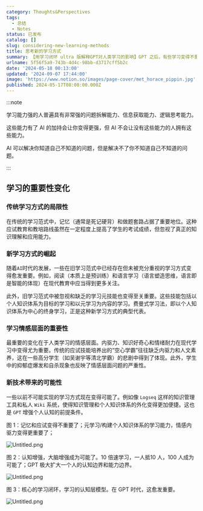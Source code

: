 ```yaml
---
category: Thoughts&Perspectives
tags:
  - 总结
  - Notes
status: 已发布
catalog: []
slug: considering-new-learning-methods
title: 思考新的学习方式
summary: 【用学习闭环 ultra 版解释GPT对人类学习的影响】GPT 之后，有些学习变得不重要了，有些学习变得更重要了，有些学习从不可能变成可能了。
urlname: 5f56f5a9-743b-4d4c-98bb-d3717cff5b2c
date: '2024-05-18 00:13:00'
updated: '2024-09-07 17:44:00'
image: 'https://www.notion.so/images/page-cover/met_horace_pippin.jpg'
published: 2024-05-17T08:00:00.000Z
---
```


:::note


学习能力强的人普遍具有非常强的问题拆解能力、信息获取能力、逻辑思考能力。


这些能力有了 AI 的加持会让你变得更强，但 AI 不会让没有这些能力的人拥有这些能力。


AI 可以解决你知道自己不知道的问题，但是解决不了你不知道自己不知道的问题。


:::


## 学习的重要性变化


### 传统学习方式的局限性


在传统的学习范式中，记忆（通常是死记硬背）和做题套路占据了重要地位。这种应试教育和教培路线虽然在一定程度上提高了学生的考试成绩，但忽视了真正的知识理解和应用能力。


### 新学习方式的崛起


随着`AI`时代的发展，一些在旧学习范式中已经存在但未被充分重视的学习方式变得愈发重要。例如，阅读（本质上是预训练）和语言学习（语言塑造思维，语言即是智能的体现）在现代教育中应当得到更多关注。


此外，旧学习范式中被忽视和缺乏的学习元技能也变得至关重要。这些技能包括以个人知识体系为目标的学习和以元学习为内容的学习。费曼式学习法，即以个人知识体系为中心的终身学习，正是这种新学习方式的典型代表。


### 学习情感层面的重要性


最重要的变化在于人类学习的情感层面。内驱力、知识好奇心和情绪耐力在现代学习中变得尤为重要。传统的应试技能培养出的“空心学霸”往往缺乏内驱力和人文素养，这在一些高分学生（如吴谢宇等清北学霸）的悲剧中得到了体现。此外，学生中的抑郁症爆发和自杀现象也反映了情感层面问题的严重性。


### 新技术带来的可能性


一些以前不可能实现的学习方式现在变得可能了。例如像 `Logseq` 这样的知识管理工具和私人 `Wiki` 系统，使得知识管理和个人知识体系的外化变得更加便捷。这也是 `GPT` 增强个人认知的前提条件。


图 1：记忆和应试变得不重要了；元学习/构建个人知识体系的学习能力，情感内驱力变得更重要了；


![Untitled.png](https://prod-files-secure.s3.us-west-2.amazonaws.com/5d24fe63-e567-4804-86f9-9fdc62e13082/a8319b77-00b3-43d9-9f99-e58187f20cfe/Untitled.png?X-Amz-Algorithm=AWS4-HMAC-SHA256&X-Amz-Content-Sha256=UNSIGNED-PAYLOAD&X-Amz-Credential=ASIAZI2LB4663QGBJCQY%2F20250302%2Fus-west-2%2Fs3%2Faws4_request&X-Amz-Date=20250302T053721Z&X-Amz-Expires=3600&X-Amz-Security-Token=IQoJb3JpZ2luX2VjEH4aCXVzLXdlc3QtMiJGMEQCICGISeqdOA7JyS4OfjT2%2B30WvSwVy8uPoC51xg6Z7ziSAiBZz8sq53UINI%2BY7OLiFo58ByA%2BF7Kzb8ioAdFOGxaMLSqIBAi3%2F%2F%2F%2F%2F%2F%2F%2F%2F%2F8BEAAaDDYzNzQyMzE4MzgwNSIM0wMpVKQ8cPBFKClcKtwD6SI%2FGmSQx13%2FrwW72BwjppS29Gnsfi0R6fyUQ5jDfb1XAR5VAn%2BPi16UQc7Dyx8l48qWlYLt7HNR7QbR8mABKqWiTXOOr5ZbOAXyNgevfIRh%2FQJCrAZ6rP%2FwdRcPg2x4Com21vSLnuas3BSWzgcp2315hvfXnpeFqTD7VRUnzPyS6pKDvXFc5fQ%2B72JFWMez8esQ3NBdtAy6oa5dGchW6QuGUfizsVb1EIZRM1CjeDTUm7JXyjyiEflVP0EaO7ICWmjQhi6ETXW4yFQYJ8nnVn8NsSr%2BClJ94ggDA0z5anpEESbyxV27K8lmWtpWktrAZTGffhAGMDhmYDgkoWZn%2Bb7x%2Fu8yGjNFWLQ4n3IPbnShmkz5ZPy%2BzxKcwhFB%2FXRf3SC36LnRkn83Yvu8otJKxfOIuT%2BBcWFVpF6xXKZzkIvZigasmQwhnJpz0mmIA4cH577FarDuCS7MVIfxaULRt%2B%2BGJ7nLdfi9fSTbEf6sKGq5o4OeFx4gdPz9VnI6MgsoeOEcQQde1nL8sGsWN%2BLzgegE1nH%2B4NZm2YXKY4aE8t6XTF1wq5yLLf5t%2BiszagVTPb4%2Fd6BoTL4sEmc3P%2FjJNTZPWi5WtrEcv9lpSZjzOfrcVvjgxUiB%2F05rVPow%2BNWPvgY6pgGrmLKSDxZRljvKEQervtmGVbgpGR8ZDyqPmAbL%2B98yNaEhKQg4sRdOGAQcYOWW9UrA1dj6rtxlZ9kaViwMlxckscYfmhhPG9mVu60DazIfA2hT0UM%2BuB5UeUAY9nf8%2FsQoOppBdLZVrSpLPkIFzUvrkUnLBt3qbLc4rGPYpi%2BQAh6SBjMeyMdZoX%2FtrpS2pu0bhBENXcc92AyhhBSEJ4vkjPGny2aH&X-Amz-Signature=fd994b629a5a195ac777673993d06ad3701ac0df1f7804754cfd2577f442f313&X-Amz-SignedHeaders=host&x-id=GetObject)


图 2：认知增强，大脑增强成为可能了。10 倍速学习，一人抵10 人，100 人成为可能了；GPT 极大扩大一个人的认知边界和能力边界。


![Untitled.png](https://prod-files-secure.s3.us-west-2.amazonaws.com/5d24fe63-e567-4804-86f9-9fdc62e13082/e195b372-4d2b-479c-9e75-1be4e2c1412e/Untitled.png?X-Amz-Algorithm=AWS4-HMAC-SHA256&X-Amz-Content-Sha256=UNSIGNED-PAYLOAD&X-Amz-Credential=ASIAZI2LB4663QGBJCQY%2F20250302%2Fus-west-2%2Fs3%2Faws4_request&X-Amz-Date=20250302T053721Z&X-Amz-Expires=3600&X-Amz-Security-Token=IQoJb3JpZ2luX2VjEH4aCXVzLXdlc3QtMiJGMEQCICGISeqdOA7JyS4OfjT2%2B30WvSwVy8uPoC51xg6Z7ziSAiBZz8sq53UINI%2BY7OLiFo58ByA%2BF7Kzb8ioAdFOGxaMLSqIBAi3%2F%2F%2F%2F%2F%2F%2F%2F%2F%2F8BEAAaDDYzNzQyMzE4MzgwNSIM0wMpVKQ8cPBFKClcKtwD6SI%2FGmSQx13%2FrwW72BwjppS29Gnsfi0R6fyUQ5jDfb1XAR5VAn%2BPi16UQc7Dyx8l48qWlYLt7HNR7QbR8mABKqWiTXOOr5ZbOAXyNgevfIRh%2FQJCrAZ6rP%2FwdRcPg2x4Com21vSLnuas3BSWzgcp2315hvfXnpeFqTD7VRUnzPyS6pKDvXFc5fQ%2B72JFWMez8esQ3NBdtAy6oa5dGchW6QuGUfizsVb1EIZRM1CjeDTUm7JXyjyiEflVP0EaO7ICWmjQhi6ETXW4yFQYJ8nnVn8NsSr%2BClJ94ggDA0z5anpEESbyxV27K8lmWtpWktrAZTGffhAGMDhmYDgkoWZn%2Bb7x%2Fu8yGjNFWLQ4n3IPbnShmkz5ZPy%2BzxKcwhFB%2FXRf3SC36LnRkn83Yvu8otJKxfOIuT%2BBcWFVpF6xXKZzkIvZigasmQwhnJpz0mmIA4cH577FarDuCS7MVIfxaULRt%2B%2BGJ7nLdfi9fSTbEf6sKGq5o4OeFx4gdPz9VnI6MgsoeOEcQQde1nL8sGsWN%2BLzgegE1nH%2B4NZm2YXKY4aE8t6XTF1wq5yLLf5t%2BiszagVTPb4%2Fd6BoTL4sEmc3P%2FjJNTZPWi5WtrEcv9lpSZjzOfrcVvjgxUiB%2F05rVPow%2BNWPvgY6pgGrmLKSDxZRljvKEQervtmGVbgpGR8ZDyqPmAbL%2B98yNaEhKQg4sRdOGAQcYOWW9UrA1dj6rtxlZ9kaViwMlxckscYfmhhPG9mVu60DazIfA2hT0UM%2BuB5UeUAY9nf8%2FsQoOppBdLZVrSpLPkIFzUvrkUnLBt3qbLc4rGPYpi%2BQAh6SBjMeyMdZoX%2FtrpS2pu0bhBENXcc92AyhhBSEJ4vkjPGny2aH&X-Amz-Signature=b10452aa657c715c54ceb32c2a2111cf0d1fd2ccc3cfdbda9f0b262698941fed&X-Amz-SignedHeaders=host&x-id=GetObject)


图 3：核心的学习闭环，学习的认知层模型。在 GPT 时代，这愈发重要。


![Untitled.png](https://prod-files-secure.s3.us-west-2.amazonaws.com/5d24fe63-e567-4804-86f9-9fdc62e13082/57f2a38d-97b9-407e-baa1-8fecb8348e87/Untitled.png?X-Amz-Algorithm=AWS4-HMAC-SHA256&X-Amz-Content-Sha256=UNSIGNED-PAYLOAD&X-Amz-Credential=ASIAZI2LB4663QGBJCQY%2F20250302%2Fus-west-2%2Fs3%2Faws4_request&X-Amz-Date=20250302T053721Z&X-Amz-Expires=3600&X-Amz-Security-Token=IQoJb3JpZ2luX2VjEH4aCXVzLXdlc3QtMiJGMEQCICGISeqdOA7JyS4OfjT2%2B30WvSwVy8uPoC51xg6Z7ziSAiBZz8sq53UINI%2BY7OLiFo58ByA%2BF7Kzb8ioAdFOGxaMLSqIBAi3%2F%2F%2F%2F%2F%2F%2F%2F%2F%2F8BEAAaDDYzNzQyMzE4MzgwNSIM0wMpVKQ8cPBFKClcKtwD6SI%2FGmSQx13%2FrwW72BwjppS29Gnsfi0R6fyUQ5jDfb1XAR5VAn%2BPi16UQc7Dyx8l48qWlYLt7HNR7QbR8mABKqWiTXOOr5ZbOAXyNgevfIRh%2FQJCrAZ6rP%2FwdRcPg2x4Com21vSLnuas3BSWzgcp2315hvfXnpeFqTD7VRUnzPyS6pKDvXFc5fQ%2B72JFWMez8esQ3NBdtAy6oa5dGchW6QuGUfizsVb1EIZRM1CjeDTUm7JXyjyiEflVP0EaO7ICWmjQhi6ETXW4yFQYJ8nnVn8NsSr%2BClJ94ggDA0z5anpEESbyxV27K8lmWtpWktrAZTGffhAGMDhmYDgkoWZn%2Bb7x%2Fu8yGjNFWLQ4n3IPbnShmkz5ZPy%2BzxKcwhFB%2FXRf3SC36LnRkn83Yvu8otJKxfOIuT%2BBcWFVpF6xXKZzkIvZigasmQwhnJpz0mmIA4cH577FarDuCS7MVIfxaULRt%2B%2BGJ7nLdfi9fSTbEf6sKGq5o4OeFx4gdPz9VnI6MgsoeOEcQQde1nL8sGsWN%2BLzgegE1nH%2B4NZm2YXKY4aE8t6XTF1wq5yLLf5t%2BiszagVTPb4%2Fd6BoTL4sEmc3P%2FjJNTZPWi5WtrEcv9lpSZjzOfrcVvjgxUiB%2F05rVPow%2BNWPvgY6pgGrmLKSDxZRljvKEQervtmGVbgpGR8ZDyqPmAbL%2B98yNaEhKQg4sRdOGAQcYOWW9UrA1dj6rtxlZ9kaViwMlxckscYfmhhPG9mVu60DazIfA2hT0UM%2BuB5UeUAY9nf8%2FsQoOppBdLZVrSpLPkIFzUvrkUnLBt3qbLc4rGPYpi%2BQAh6SBjMeyMdZoX%2FtrpS2pu0bhBENXcc92AyhhBSEJ4vkjPGny2aH&X-Amz-Signature=a7d0a70e61f394115c5f33f4261af49c4bc9a33ed7e3d761be52dc51eb667757&X-Amz-SignedHeaders=host&x-id=GetObject)

